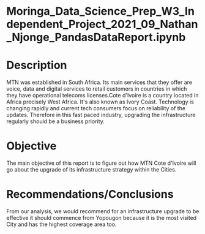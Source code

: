 # Moringa_Data_Science_Prep_W3_Independent_Project_2021_09_Nathan_Njonge_PandasDataReport.ipynb
# Description
MTN was established in South Africa. Its main services that they offer are voice, data and digital services to retail customers in countries in which they have operational telecoms licenses.Cote d'Ivoire is a country located in Africa precisely West Africa. It's also known as Ivory Coast. 
Technology is changing rapidly and current tech consumers focus on reliability of the updates. Therefore in this fast paced industry, upgrading the infrastructure regularly should be a business priority.
# Objective
The main objective of this report is to figure out how MTN Cote d'Ivoire will go about the upgrade of its infrastructure strategy within the Cities.
# Recommendations/Conclusions
From our analysis, we would recommend for an infrastructure upgrade to be effective it should commence from Yopougon because it is the most visited City and has the highest coverage area too.
